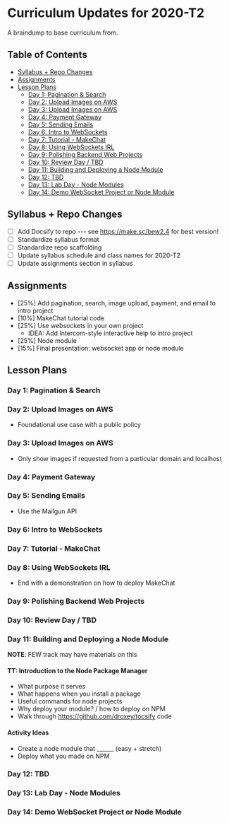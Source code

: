 # Curriculum Updates for 2020-T2

A braindump to base curriculum from.

<!-- omit in toc -->
## Table of Contents

- [Syllabus + Repo Changes](#syllabus--repo-changes)
- [Assignments](#assignments)
- [Lesson Plans](#lesson-plans)
  - [Day 1: Pagination & Search](#day-1-pagination--search)
  - [Day 2: Upload Images on AWS](#day-2-upload-images-on-aws)
  - [Day 3: Upload Images on AWS](#day-3-upload-images-on-aws)
  - [Day 4: Payment Gateway](#day-4-payment-gateway)
  - [Day 5: Sending Emails](#day-5-sending-emails)
  - [Day 6: Intro to WebSockets](#day-6-intro-to-websockets)
  - [Day 7: Tutorial - MakeChat](#day-7-tutorial---makechat)
  - [Day 8: Using WebSockets IRL](#day-8-using-websockets-irl)
  - [Day 9: Polishing Backend Web Projects](#day-9-polishing-backend-web-projects)
  - [Day 10: Review Day / TBD](#day-10-review-day--tbd)
  - [Day 11: Building and Deploying a Node Module](#day-11-building-and-deploying-a-node-module)
  - [Day 12: TBD](#day-12-tbd)
  - [Day 13: Lab Day - Node Modules](#day-13-lab-day---node-modules)
  - [Day 14: Demo WebSocket Project or Node Module](#day-14-demo-websocket-project-or-node-module)

## Syllabus + Repo Changes

- [ ] Add Docsify to repo --- see <https://make.sc/bew2.4> for best version!
- [ ] Standardize syllabus format
- [ ] Standardize repo scaffolding
- [ ] Update syllabus schedule and class names for 2020-T2
- [ ] Update assignments section in syllabus

## Assignments

- [25%] Add pagination, search, image upload, payment, and email to intro project
- [10%] MakeChat tutorial code
- [25%] Use websockets in your own project
  - IDEA: Add Intercom-style interactive help to intro project
- [25%] Node module
- [15%] Final presentation: websocket app or node module

## Lesson Plans

### Day 1: Pagination & Search

### Day 2: Upload Images on AWS

- Foundational use case with a public policy

### Day 3: Upload Images on AWS

- Only show images if requested from a particular domain and localhost

### Day 4: Payment Gateway

### Day 5: Sending Emails

- Use the Mailgun API

### Day 6: Intro to WebSockets

### Day 7: Tutorial - MakeChat

### Day 8: Using WebSockets IRL

- End with a demonstration on how to deploy MakeChat

### Day 9: Polishing Backend Web Projects

### Day 10: Review Day / TBD

### Day 11: Building and Deploying a Node Module

**NOTE**: FEW track may have materials on this

#### TT: Introduction to the Node Package Manager

- What purpose it serves
- What happens when you install a package
- Useful commands for node projects
- Why deploy your module? / how to deploy on NPM
- Walk through <https://github.com/droxey/tocsify> code

#### Activity Ideas

- Create a node module that ______ (easy + stretch)
- Deploy what you made on NPM

### Day 12: TBD

### Day 13: Lab Day - Node Modules

### Day 14: Demo WebSocket Project or Node Module
